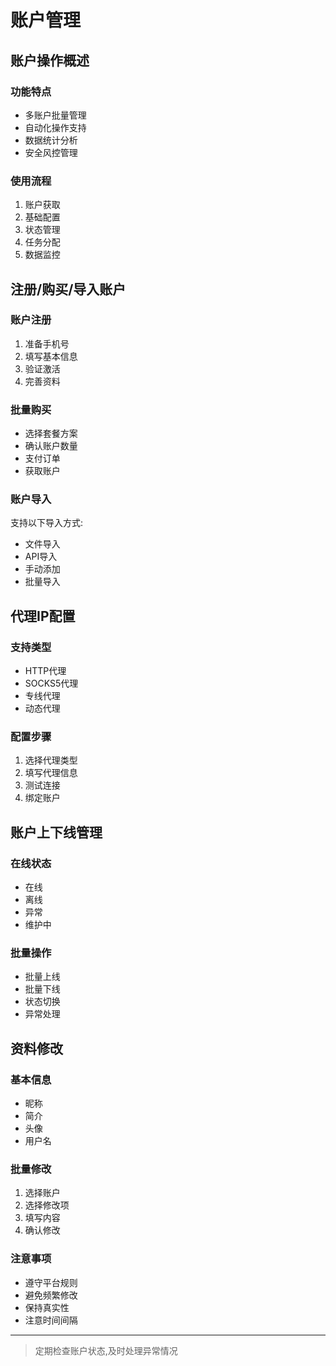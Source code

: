 # 账户管理

## 账户操作概述

### 功能特点
- 多账户批量管理
- 自动化操作支持
- 数据统计分析
- 安全风控管理

### 使用流程
1. 账户获取
2. 基础配置
3. 状态管理
4. 任务分配
5. 数据监控

## 注册/购买/导入账户

### 账户注册
1. 准备手机号
2. 填写基本信息
3. 验证激活
4. 完善资料

### 批量购买
- 选择套餐方案
- 确认账户数量
- 支付订单
- 获取账户

### 账户导入
支持以下导入方式:
- 文件导入
- API导入
- 手动添加
- 批量导入

## 代理IP配置

### 支持类型
- HTTP代理
- SOCKS5代理
- 专线代理
- 动态代理

### 配置步骤
1. 选择代理类型
2. 填写代理信息
3. 测试连接
4. 绑定账户

## 账户上下线管理

### 在线状态
- 在线
- 离线
- 异常
- 维护中

### 批量操作
- 批量上线
- 批量下线
- 状态切换
- 异常处理

## 资料修改

### 基本信息
- 昵称
- 简介
- 头像
- 用户名

### 批量修改
1. 选择账户
2. 选择修改项
3. 填写内容
4. 确认修改

### 注意事项
- 遵守平台规则
- 避免频繁修改
- 保持真实性
- 注意时间间隔

---
> 定期检查账户状态,及时处理异常情况 